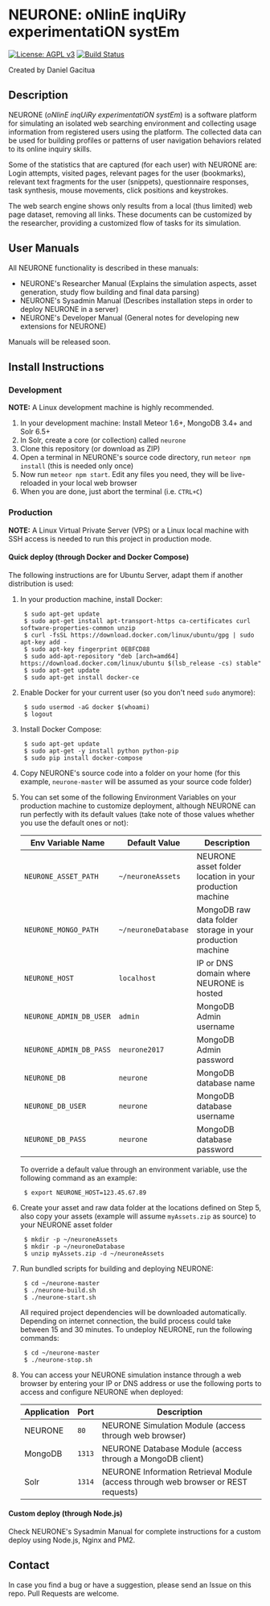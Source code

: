# NEURONE: oNlinE inqUiRy experimentatiON systEm

[![License: AGPL v3](https://img.shields.io/badge/License-AGPL%20v3-blue.svg)](http://www.gnu.org/licenses/agpl-3.0) [![Build Status](https://travis-ci.com/dgacitua/neurone.svg?token=bybFYGq2vZ5sYMfosTqM&branch=master)](https://travis-ci.com/dgacitua/neurone)

Created by Daniel Gacitua

## Description

NEURONE (_oNlinE inqUiRy experimentatiON systEm_) is a software platform for simulating an isolated web searching environment and collecting usage information from registered users using the platform. The collected data can be used for building profiles or patterns of user navigation behaviors related to its online inquiry skills.

Some of the statistics that are captured (for each user) with NEURONE are: Login attempts, visited pages, relevant pages for the user (bookmarks), relevant text fragments for the user (snippets), questionnaire responses, task synthesis, mouse movements, click positions and keystrokes.

The web search engine shows only results from a local (thus limited) web page dataset, removing all links. These documents can be customized by the researcher, providing a customized flow of tasks for its simulation.

## User Manuals

All NEURONE functionality is described in these manuals:

- NEURONE's Researcher Manual (Explains the simulation aspects, asset generation, study flow building and final data parsing)
- NEURONE's Sysadmin Manual (Describes installation steps in order to deploy NEURONE in a server)
- NEURONE's Developer Manual (General notes for developing new extensions for NEURONE)

Manuals will be released soon.

## Install Instructions

### Development

**NOTE:** A Linux development machine is highly recommended.

1. In your development machine: Install Meteor 1.6+, MongoDB 3.4+ and Solr 6.5+
2. In Solr, create a core (or collection) called `neurone`
3. Clone this repository (or download as ZIP)
4. Open a terminal in NEURONE's source code directory, run `meteor npm install` (this is needed only once)
5. Now run `meteor npm start`. Edit any files you need, they will be live-reloaded in your local web browser
6. When you are done, just abort the terminal (i.e. `CTRL+C`)

### Production

**NOTE:** A Linux Virtual Private Server (VPS) or a Linux local machine with SSH access is needed to run this project in production mode.

#### Quick deploy (through Docker and Docker Compose)

The following instructions are for Ubuntu Server, adapt them if another distribution is used:

1. In your production machine, install Docker:

        $ sudo apt-get update
        $ sudo apt-get install apt-transport-https ca-certificates curl software-properties-common unzip
        $ curl -fsSL https://download.docker.com/linux/ubuntu/gpg | sudo apt-key add -
        $ sudo apt-key fingerprint 0EBFCD88
        $ sudo add-apt-repository "deb [arch=amd64] https://download.docker.com/linux/ubuntu $(lsb_release -cs) stable"
        $ sudo apt-get update
        $ sudo apt-get install docker-ce

2. Enable Docker for your current user (so you don't need `sudo` anymore):

        $ sudo usermod -aG docker $(whoami)
        $ logout

3. Install Docker Compose:

        $ sudo apt-get update
        $ sudo apt-get -y install python python-pip
        $ sudo pip install docker-compose

4. Copy NEURONE's source code into a folder on your home (for this example, `neurone-master` will be assumed as your source code folder)

5. You can set some of the following Environment Variables on your production machine to customize deployment, although NEURONE can run perfectly with its default values (take note of those values whether you use the default ones or not):

    | Env Variable Name       | Default Value       | Description                                                |
    |-------------------------|---------------------|------------------------------------------------------------|
    | `NEURONE_ASSET_PATH`    | `~/neuroneAssets`   | NEURONE asset folder location in your production machine   |
    | `NEURONE_MONGO_PATH`    | `~/neuroneDatabase` | MongoDB raw data folder storage in your production machine |
    | `NEURONE_HOST`          | `localhost`         | IP or DNS domain where NEURONE is hosted                   |
    | `NEURONE_ADMIN_DB_USER` | `admin`             | MongoDB Admin username                                     |
    | `NEURONE_ADMIN_DB_PASS` | `neurone2017`       | MongoDB Admin password                                     |
    | `NEURONE_DB`            | `neurone`           | MongoDB database name                                      |
    | `NEURONE_DB_USER`       | `neurone`           | MongoDB database username                                  |
    | `NEURONE_DB_PASS`       | `neurone`           | MongoDB database password                                  |
    
    To override a default value through an environment variable, use the following command as an example:
    
        $ export NEURONE_HOST=123.45.67.89

6. Create your asset and raw data folder at the locations defined on Step 5, also copy your assets (example will assume `myAssets.zip` as source) to your NEURONE asset folder

        $ mkdir -p ~/neuroneAssets
        $ mkdir -p ~/neuroneDatabase
        $ unzip myAssets.zip -d ~/neuroneAssets

7. Run bundled scripts for building and deploying NEURONE:

        $ cd ~/neurone-master
        $ ./neurone-build.sh
        $ ./neurone-start.sh

    All required project dependencies will be downloaded automatically. Depending on internet connection, the build process could take between 15 and 30 minutes. To undeploy NEURONE, run the following commands:
    
        $ cd ~/neurone-master
        $ ./neurone-stop.sh

8. You can access your NEURONE simulation instance through a web browser by entering your IP or DNS address or use the following ports to access and configure NEURONE when deployed:
 
    | Application | Port   | Description                                                                        |
    |-------------|--------|------------------------------------------------------------------------------------|
    | NEURONE     | `80`   | NEURONE Simulation Module (access through web browser)                             |
    | MongoDB     | `1313` | NEURONE Database Module (access through a MongoDB client)                          |
    | Solr        | `1314` | NEURONE Information Retrieval Module (access through web browser or REST requests) |

#### Custom deploy (through Node.js)

Check NEURONE's Sysadmin Manual for complete instructions for a custom deploy using Node.js, Nginx and PM2.

## Contact

In case you find a bug or have a suggestion, please send an Issue on this repo. Pull Requests are welcome.